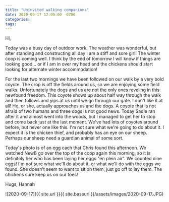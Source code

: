 ```yaml
---
title: "Uninvited walking companions"
date: 2020-09-17 12:00:00 -0700
categories:
tags:
---
```


Hi,

Today was a busy day of outdoor work. The weather was wonderful, but after standing and constructing all day I am a stiff and sore girl! The winter coop is coming well. I think by the end of tomorrow I will know if things are looking good... or if I am in over my head and the chickens should start looking for alternate winter accommodation!

For the last two mornings we have been followed on our walk by a very bold coyote. The crop is off the fields around us, so we are enjoying some field walks. Unfortunately the dogs and us are not the only ones reveling in this newfound freedom. This coyote shows up about half way through the walk and then follows and yips at us until we go through our gate. I don't like it at all! He, or she, actually approaches us and the dogs. A coyote that is not afraid of two humans and three dogs is not good news. Today Sadie ran after it and almost went into the woods, but I managed to get her to stop and come back just at the last moment. We've had lots of coyotes around before, but never one like this. I'm not sure what we're going to do about it. I expect it is the chicken thief, and probably has an eye on our sheep. Perhaps our sheep need a guardian animal of some sort.

Today's photo is of an egg cach that Chris found this afternoon. We watched NewB go over the top of the coop again this morning, so it is definitely her who has been laying her eggs "en plein air". We counted nine eggs! I'm not sure what we'll do about it, or what we'll do with the eggs we found. She doesn't seem to want to sit on them, just go off to lay them. The chickens sure keep us on our toes!

Hugs,
Hannah

![2020-09-17]({{ site.url }}{{ site.baseurl }}/assets/images/2020-09-17.JPG)
